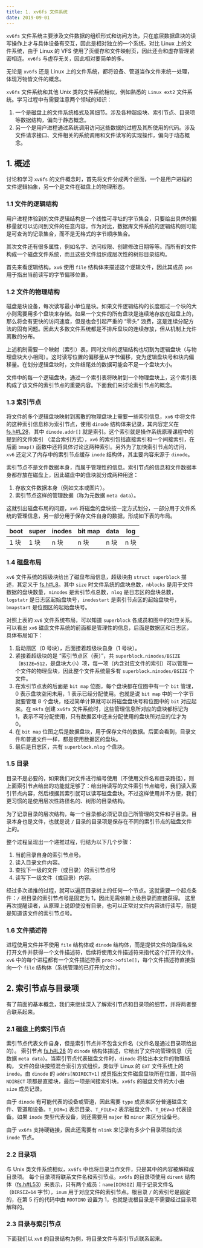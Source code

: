 ```yaml
---
title: 1. xv6fs 文件系统
date: 2019-09-01
---
```


`xv6fs` 文件系统主要涉及文件数据的组织形式和访问方法，只在底层数据盘块的读写操作上才与具体设备有交互，因此是相对独立的一个系统。对比 Linux 上的文件系统，由于 Linux 的 VFS 使用了页缓存和文件映射页，因此还会和虚存管理紧密相连。`xv6fs` 与虚存无关，因此相对要简单的多。 

无论是 `xv6fs` 还是 Linux 上的文件系统，都将设备、管道当作文件来统一处理，体现万物皆文件的概念。 

`xv6fs` 文件系统和其他 Unix 类的文件系统相似，例如熟悉的 `Linux ext2` 文件系统。学习过程中有需要注意两个领域的知识： 

1. 一个是磁盘上的文件系统格式及其细节。涉及各种超级块、索引节点、目录项等数据结构，偏向于静态概念。
2. 另一个是用户进程通过系统调用访问这些数据的过程及其所使用的代码。涉及文件请求接口、文件相关的系统调用和文件读写的实现操作，偏向于动态概念。 

## 1. 概述

讨论和学习 `xv6fs` 的文件概念时，首先将文件分成两个层面，一个是用户进程的文件逻辑抽象，另一个是文件在磁盘上的物理形态。

### 1.1 文件的逻辑结构 

用户进程体验到的文件逻辑结构是一个线性可寻址的字节集合，只要给出具体的偏移量就可以访问到文件的任意内容。作为对比，数据库文件系统的逻辑结构则可能是可查询的记录集合，而不是无格式的字节顺序集合。

其次文件还有很多属性，例如名字、访问权限、创建修改日期等等。而所有的文件构成一个磁盘文件系统，而且这些文件组织成层次性的树形目录结构。

首先来看逻辑结构。`xv6` 使用 `file` 结构体来描述这个逻辑文件，因此其成员 `pos` 用于指出当前读写的字节偏移位置。

### 1.2 文件的物理结构

磁盘是块设备，每次读写最小单位是块。如果文件逻辑结构的长度超过一个块的大小则需要用多个盘块来存储。如果一个文件的所有盘块是连续地存放在磁盘上的，那么将会有更快的访问速度，但是也会引起严重的 “零头” 浪费，这是连续分配方法的固有问题。因此大多数文件系统都是不排斥盘块的连续存放，但从机制上允许离散的分布。

上述机制需要一个映射（索引）表，同时文件的逻辑结构也切割为逻辑盘块（与物理盘块大小相同）。这时读写位置的偏移量从字节偏移，变为逻辑盘块号和块内偏移量。在划分逻辑盘块时，文件结尾处的数据可能会不足一个盘块大小。

文件中的每一个逻辑盘块，通过一个索引表将映射到一个物理盘块上，这个索引表构成了该文件的索引节点的重要内容。下面我们来讨论索引节点的概念。

### 1.3 索引节点

将文件的多个逻辑盘块映射到离散的物理盘块上需要一些索引信息，`xv6` 中将文件的这种索引信息称为索引节点，使用 `dinode` 结构体来记录，其内容定义在 [fs.h#L28](https://github.com/professordeng/xv6-expansion/blob/master/fs.h#L28)，其中 `dinode.addr[]` 就是索引。这个索引就是操作系统原理课程中的提到的文件索引 （混合索引方式），`xv6` 的索引包括直接索引和一个间接索引，在后面 `bmap()` 函数中还将具体讨论这两种索引。另外为了加快索引节点的访问，`xv6` 还定义了内存中的索引节点缓存 `inode` 结构体，其主要内容来源于 `dinode`。

索引节点不是文件数据本身，而属于管理性的信息。索引节点的信息和文件数据本身都存放在磁盘上，因此磁盘中的盘块就分成两种用途：

1. 存放文件数据本身（例如文本或图片）。
2. 索引节点这样的管理数据（称为元数据 `meta data`）。

这就引出磁盘布局的问题，`xv6` 将磁盘的盘块按一定方式划分，一部分用于文件系统的管理信息，另一部分用于保存文件自身的数据，形成如下表的布局。

| boot | super | inodes | bit map | data | log  |
| ---- | ----- | ------ | ------- | ---- | ---- |
| 1 块 | 1 块  | n 块   | n 块    | n 块 | n 块 |

### 1.4 磁盘布局

`xv6` 文件系统的超级块给出了磁盘布局信息，超级块由 `struct superblock` 描述，其定义于 [fs.h#L8](https://github.com/professordeng/xv6-expansion/blob/master/fs.h#L8)。其中 `size` 时文件系统的盘块总数，`nblocks` 是用于文件数据的盘块数量，`ninodes` 是索引节点总数，`nlog` 是日志区的盘块总数， `logstatr` 是日志区起始盘块号，`inodestart` 是索引节点区的起始盘块号，`bmapstart` 是位图区的起始盘块号。 

对照上表的 `xv6` 文件系统布局，可以知道 `superblock` 各成员和图中的对应关系。 可以看出 `xv6` 磁盘文件系统的前面都是管理性的信息，后面是数据区和日志区，具体布局如下：

1. 启动扇区（0 号块），后面接着超级块自身（1 号块）。
2. 紧接着超级块的是 “索引节点区（表）”，共 `superblock.ninodes/BSIZE`（`BSIZE=512`，是盘块大小）项，每一项（内含对应文件的索引）可以管理一个文件的物理盘块，因此整个文件系统最多有 `superblock.ninodes/BSIZE` 个文件。
3. 在索引节点表的后面是 `bit map` 位图，每个盘块都在位图中有一个 `bit` 管理，0 表示盘块空闲未用，1 表示已经分配使用。也就是说 `bit map` 中的一个字节就要管理 8 个盘块，经过简单计算就可以将磁盘盘块号和位图中的 `bit` 对应起来。在 `mkfs` 创建 `xv6fs` 文件系统时，这些管理信息所对应的盘块都标记为 1，表示不可分配使用，只有数据区中还未分配使用的盘块所对应的位才为 0。
4. 在 `bit map` 位图之后是数据盘块，用于保存文件的数据。后面会看到，目录文件和普通文件一样，都是使用数据区的盘块。
5. 最后是日志区，共有 `superblock.nlog` 个盘块。 

### 1.5 目录

目录不是必要的，如果我们对文件进行编号使用（不使用文件名和目录路径），则上面索引节点给出的功能就足够了：给出待读写的文件索引节点编号，我们读入索引节点内容，然后根据其索引就可以读写磁盘盘块。不过这样使用并不方便，我们更习惯的是使用层次性路径名的、树形的目录结构。 

为了记录目录的层次结构，每一个目录都必须记录自己所管理的文件和子目录。目录本身也是文件，也就是说 `/` 目录的目录项是保存在不同的索引节点的磁盘文件上的。

整个过程呈现出一个递推过程，归结为以下几个步骤：

1. 当前目录自身的索引节点号。
2. 读入目录文件内容。
3. 查找下一级的文件（或目录）的索引节点号
4. 读写下一级文件（或目录）内容。

经过多次递推的过程，就可以遍历目录树上的任何一个节点。这就需要一个起点条件：`/` 根目录的索引节点号是固定为 1，因此无需依赖上级目录而直接获得。 这里再次提醒读者，从原理上说即使没有目录，也可以正常对文件内容进行读写，前提是知道该文件的索引节点号。

### 1.6  文件描述符

进程使用文件并不使用 `file` 结构体或 `dinode` 结构体，而是提供文件的路径名来打开文件并获得一个文件描述符，后续将使用文件描述符来指代这个打开的文件。`xv6` 中的每个进程都有一个文件描述符表 `proc->ofile[]`，每个文件描述符直接指向一个 `file` 结构体（系统管理的已打开的文件）。

## 2. 索引节点与目录项

有了前面的基本概念，我们来继续深入了解索引节点和目录项的细节，并将两者整合联系起来。 

### 2.1 磁盘上的索引节点

索引节点代表文件自身，但是索引节点并不包含文件名（文件名是通过目录项给出的）。 索引节点 [fs.h#L28](https://github.com/professordeng/xv6-expansion/blob/master/fs.h#L28) 的 `dinode` 结构体描述，它给出了文件的管理信息（元数据 `meta data`）。当索引节点代表磁盘文件时，`dinode` 将给出本文件的物理结构， 文件的盘块按照混合索引方式组织，类似于 Linux 的 `EXT` 文件系统上的 `inode`。由 `dinode` 的 `addrs[NDIRECT+1]` 成员指出文件磁盘盘块所在位置，其中前 `NDIRECT` 项都是直接块，最后一项是间接索引块。`xv6fs` 的磁盘文件的大小由 `size` 成员记录。 

由于 `dinode` 有可能代表的设备或管道，因此需要 `type` 成员来区分普通磁盘文件、管道和设备。`T_DIR=1` 表示目录、`T_FILE=2` 表示磁盘文件、`T_DEV=3` 代表设备。如果 `inode` 类型代表设备，则还需要用 `major` 和 `minor` 来区分设备号。

由于 `vx6fs` 支持硬链接，因此还需要有 `nlink` 来记录有多少个目录项指向该 `inode` 节点。

### 2.2 目录项

与 Unix 类文件系统相似，`xv6fs` 中也将目录当作文件，只是其中的内容被解释成目录项。 每个目录项将联系文件名和索引节点。`xv6fs` 的目录项使用 `dirent` 结构体（[fs.h#L53](https://github.com/professordeng/xv6-expansion/blob/master/fs.h#L53)）来表示，只有两个成员：`name[DIRSIZ]` 用于记录文件名（`DIRSIZ=14` 字节），`inum` 用于对应文件的索引节点。根目录 `/` 的索引号是固定的，在第 5 行的代码中由 `ROOTINO` 设置为 1，也就是说根目录是不需要经过目录项解释的。 

### 2.3 目录与索引节点

下面我们以 `xv6` 的目录结构为例，将目录文件与索引节点联系起来。